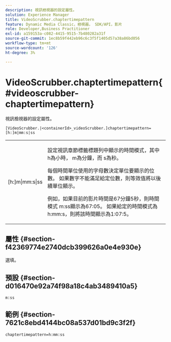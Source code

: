 ```yaml
---
description: 視訊檢視器的設定屬性。
solution: Experience Manager
title: VideoScrubber.chaptertimepattern
feature: Dynamic Media Classic，檢視器， SDK/API，影片
role: Developer,Business Practitioner
exl-id: a159153a-c082-4415-9515-7b480282a31f
source-git-commit: 1ec8b59f442eb96c6c3f5f1405d57a38a86bd056
workflow-type: tm+mt
source-wordcount: '126'
ht-degree: 3%

---
```


# VideoScrubber.chaptertimepattern{#videoscrubber-chaptertimepattern}

視訊檢視器的設定屬性。

`[VideoScrubber.|<containerId>_videoScrubber.]chaptertimepattern=[h:]m|mm:s|ss`

<table id="table_C616483932C2482CA9794DDD7313FD7C"> 
 <tbody> 
  <tr> 
   <td colname="col1"> <p> <span class="codeph"> [h:]m|mm:s|ss</span> </p> </td> 
   <td colname="col2"> <p> 設定視訊章節標籤標題列中顯示的時間模式，其中<span class="codeph"> h</span>為小時，<span class="codeph"> m</span>為分鐘，而<span class="codeph"> s</span>為秒。 </p> <p>每個時間單位使用的字母數決定單位要顯示的位數。 如果數字不能滿足給定位數，則等效值將以後續單位顯示。 </p> <p>例如，如果目前的影片時間是67分鐘5秒，則時間模式<span class="codeph"> m:ss</span>顯示為67:05。 如果給定的時間模式為<span class="codeph"> h:mm:s</span>，則將該時間顯示為1:07:5。 </p> </td> 
  </tr> 
 </tbody> 
</table>

## 屬性 {#section-f42369774e2740dcb399626a0e4e930e}

選填。

## 預設 {#section-d016470e92a74f98a18c4ab3489410a5}

`m:ss`

## 範例 {#section-7621c8ebd4144bc08a537d01bd9c3f2f}

```
chaptertimepattern=h:mm:ss
```
